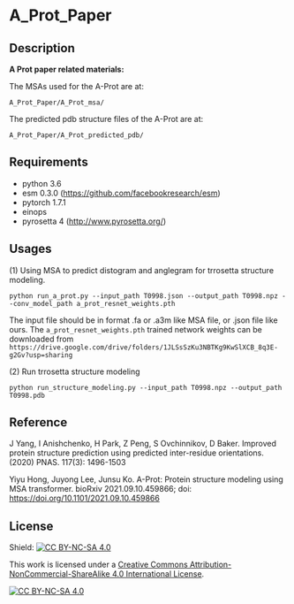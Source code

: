 # A_Prot_Paper

## Description
**A Prot paper related materials:**

The MSAs used for the A-Prot are at:

```
A_Prot_Paper/A_Prot_msa/
```

The predicted pdb structure files of the A-Prot are at:

```
A_Prot_Paper/A_Prot_predicted_pdb/
```

## Requirements
- python 3.6
- esm 0.3.0 (https://github.com/facebookresearch/esm)
- pytorch 1.7.1
- einops
- pyrosetta 4 (http://www.pyrosetta.org/)

## Usages
(1) Using MSA to predict distogram and anglegram for trrosetta structure modeling.
```
python run_a_prot.py --input_path T0998.json --output_path T0998.npz --conv_model_path a_prot_resnet_weights.pth
```
The input file should be in format .fa or .a3m like MSA file, or .json file like ours.
The ```a_prot_resnet_weights.pth``` trained network weights can be downloaded from ```https://drive.google.com/drive/folders/1JLSsSzKu3NBTKg9KwSlXCB_8q3E-g2Gv?usp=sharing```

(2) Run trrosetta structure modeling
```
python run_structure_modeling.py --input_path T0998.npz --output_path T0998.pdb
```

## Reference
J Yang, I Anishchenko, H Park, Z Peng, S Ovchinnikov, D Baker. Improved protein structure prediction using predicted inter-residue orientations. (2020) PNAS. 117(3): 1496-1503

Yiyu Hong, Juyong Lee, Junsu Ko. A-Prot: Protein structure modeling using MSA transformer. bioRxiv 2021.09.10.459866; doi: https://doi.org/10.1101/2021.09.10.459866


## License
Shield: [![CC BY-NC-SA 4.0][cc-by-nc-sa-shield]][cc-by-nc-sa]

This work is licensed under a
[Creative Commons Attribution-NonCommercial-ShareAlike 4.0 International License][cc-by-nc-sa].

[![CC BY-NC-SA 4.0][cc-by-nc-sa-image]][cc-by-nc-sa]

[cc-by-nc-sa]: http://creativecommons.org/licenses/by-nc-sa/4.0/
[cc-by-nc-sa-image]: https://licensebuttons.net/l/by-nc-sa/4.0/88x31.png
[cc-by-nc-sa-shield]: https://img.shields.io/badge/License-CC%20BY--NC--SA%204.0-lightgrey.svg

